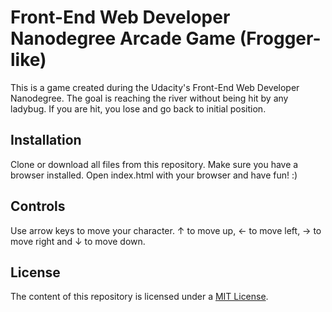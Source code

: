 # Front-End Web Developer Nanodegree Arcade Game (Frogger-like)

This is a game created during the Udacity's Front-End Web Developer Nanodegree. The goal is reaching the river without
being hit by any ladybug. If you are hit, you lose and go back to initial position.

## Installation

Clone or download all files from this repository.
Make sure you have a browser installed.
Open index.html with your browser and have fun! :)

## Controls

Use arrow keys to move your character. &#8593; to move up, &#8592; to move left, &#8594; to move right and &#8595; to move down.

## License

The content of this repository is licensed under a [MIT License](https://opensource.org/licenses/MIT).